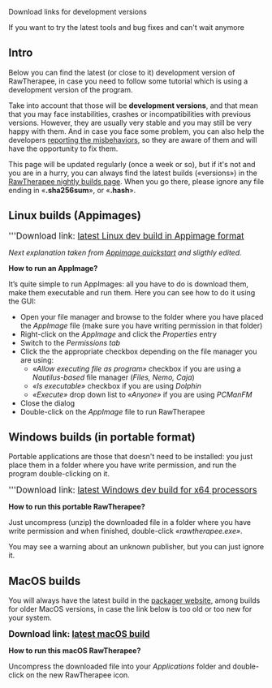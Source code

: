 <div class="pagetitle">

Download links for development versions

</div>
<div class="headline">

If you want to try the latest tools and bug fixes and can't wait anymore

</div>

## Intro

Below you can find the latest (or close to it) development version of
RawTherapee, in case you need to follow some tutorial which is using a
development version of the program.

Take into account that those will be **development versions**, and that
mean that you may face instabilities, crashes or incompatibilities with
previous versions. However, they are usually very stable and you may
still be very happy with them. And in case you face some problem, you
can also help the developers [reporting the
misbehaviors](How_to_write_useful_bug_reports "wikilink"), so they are
aware of them and will have the opportunity to fix them.

This page will be updated regularly (once a week or so), but if it's not
and you are in a hurry, you can always find the latest builds
(«versions») in the [RawTherapee nightly builds
page](https://github.com/Beep6581/RawTherapee/releases/tag/nightly).
When you go there, please ignore any file ending in «**.sha256sum**», or
«**.hash**».

## Linux builds (Appimages)

<big>'''Download link: [latest Linux dev build in Appimage
format](https://github.com/Beep6581/RawTherapee/releases/download/nightly/RawTherapee_dev_5.8-2735-g8bb06c2_20210121.AppImage)</big>

*Next explanation taken from [Appimage
quickstart](https://docs.appimage.org/introduction/quickstart.html#ref-quickstart)
and sligthly edited.*

**How to run an AppImage?**

It’s quite simple to run AppImages: all you have to do is download them,
make them executable and run them. Here you can see how to do it using
the GUI:

- Open your file manager and browse to the folder where you have placed
  the *AppImage* file (make sure you have writing permission in that
  folder)
- Right-click on the *AppImage* and click the *Properties* entry
- Switch to the *Permissions tab*
- Click the the appropriate checkbox depending on the file manager you
  are using:
  - *«Allow executing file as program»* checkbox if you are using a
    *Nautilus-based* file manager (*Files, Nemo, Caja*)
  - *«Is executable»* checkbox if you are using *Dolphin*
  - *«Execute»* drop down list to *«Anyone»* if you are using *PCManFM*
- Close the dialog
- Double-click on the *AppImage* file to run RawTherapee

## Windows builds (in portable format)

Portable applications are those that doesn't need to be installed: you
just place them in a folder where you have write permission, and run the
program double-clicking on it.

<big>'''Download link: [latest Windows dev build for x64
processors](https://github.com/Beep6581/RawTherapee/releases/download/nightly/RawTherapee_dev_5.8-2826-gca5a9a26d_20210322_win64.zip)</big>

**How to run this portable RawTherapee?**

Just uncompress (unzip) the downloaded file in a folder where you have
write permission and when finished, double-click *«rawtherapee.exe»*.

You may see a warning about an unknown publisher, but you can just
ignore it.

## MacOS builds

You will always have the latest build in the [packager
website](https://keybase.pub/kd6kxr), among builds for older MacOS
versions, in case the link below is too old or too new for your system.

<big>**Download link: [latest macOS
build](https://keybase.pub/kd6kxr/RawTherapee_OSX_10.12_64_5.8-2813-gbb08b6bed.zip)**</big>

**How to run this macOS RawTherapee?**

Uncompress the downloaded file into your *Applications* folder and
double-click on the new RawTherapee icon.